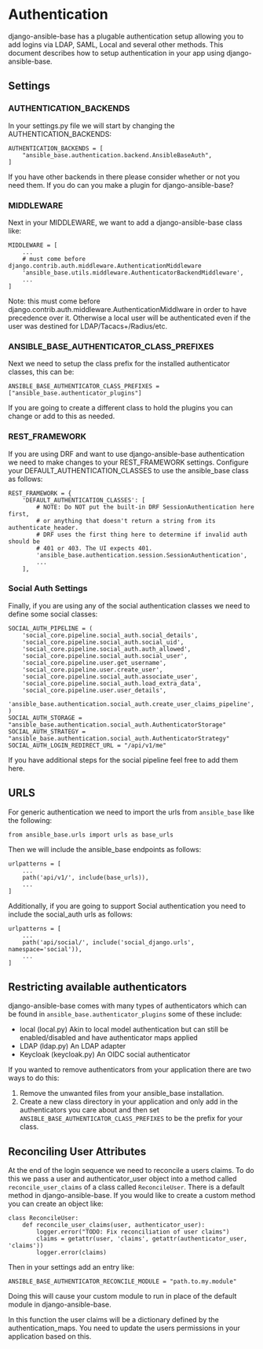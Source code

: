 # Authentication

django-ansible-base has a plugable authentication setup allowing you to add logins via LDAP, SAML, Local and several other methods. This document describes how to setup authentication in your app using django-ansible-base.


## Settings

### AUTHENTICATION_BACKENDS
In your settings.py file we will start by changing the AUTHENTICATION_BACKENDS:
```
AUTHENTICATION_BACKENDS = [
    "ansible_base.authentication.backend.AnsibleBaseAuth",
]
```

If you have other backends in there please consider whether or not you need them. If you do can you make a plugin for django-ansible-base?

### MIDDLEWARE
Next in your MIDDLEWARE, we want to add a django-ansible-base class like:
```
MIDDLEWARE = [
    ...
    # must come before django.contrib.auth.middleware.AuthenticationMiddleware
    'ansible_base.utils.middleware.AuthenticatorBackendMiddleware',
    ...
]
``` 

Note: this must come before django.contrib.auth.middleware.AuthenticationMiddlware in order to have precedence over it. Otherwise a local user will be authenticated even if the user was destined for LDAP/Tacacs+/Radius/etc. 


### ANSIBLE_BASE_AUTHENTICATOR_CLASS_PREFIXES
Next we need to setup the class prefix for the installed authenticator classes, this can be:
```
ANSIBLE_BASE_AUTHENTICATOR_CLASS_PREFIXES = ["ansible_base.authenticator_plugins"]
```

If you are going to create a different class to hold the plugins you can change or add to this as needed.

### REST_FRAMEWORK

If you are using DRF and want to use django-ansible-base authentication we need to make changes to your REST_FRAMEWORK settings. Configure your DEFAULT_AUTHENTICATION_CLASSES to use the ansible_base class as follows:
```
REST_FRAMEWORK = {
    'DEFAULT_AUTHENTICATION_CLASSES': [
        # NOTE: Do NOT put the built-in DRF SessionAuthentication here first,
        # or anything that doesn't return a string from its authenticate_header.
        # DRF uses the first thing here to determine if invalid auth should be
        # 401 or 403. The UI expects 401.
        'ansible_base.authentication.session.SessionAuthentication',
        ...
    ],
```


### Social Auth Settings
Finally, if you are using any of the social authentication classes we need to define some social classes:
```
SOCIAL_AUTH_PIPELINE = (
    'social_core.pipeline.social_auth.social_details',
    'social_core.pipeline.social_auth.social_uid',
    'social_core.pipeline.social_auth.auth_allowed',
    'social_core.pipeline.social_auth.social_user',
    'social_core.pipeline.user.get_username',
    'social_core.pipeline.user.create_user',
    'social_core.pipeline.social_auth.associate_user',
    'social_core.pipeline.social_auth.load_extra_data',
    'social_core.pipeline.user.user_details',
    'ansible_base.authentication.social_auth.create_user_claims_pipeline',
)
SOCIAL_AUTH_STORAGE = "ansible_base.authentication.social_auth.AuthenticatorStorage"
SOCIAL_AUTH_STRATEGY = "ansible_base.authentication.social_auth.AuthenticatorStrategy"
SOCIAL_AUTH_LOGIN_REDIRECT_URL = "/api/v1/me"
```

If you have additional steps for the social pipeline feel free to add them here.


## URLS

For generic authentication we need to import the urls from `ansible_base` like the following:
```
from ansible_base.urls import urls as base_urls
```

Then we will include the ansible_base endpoints as follows:
```
urlpatterns = [
    ...
    path('api/v1/', include(base_urls)),
    ...
]
```

Additionally, if you are going to support Social authentication you need to include the social_auth urls as follows:
```
urlpatterns = [
    ...
    path('api/social/', include('social_django.urls', namespace='social')),
    ...
]
```

## Restricting available authenticators

django-ansible-base comes with many types of authenticators which can be found in `ansible_base.authenticator_plugins` some of these include:
  * local (local.py) Akin to local model authentication but can still be enabled/disabled and have authenticator maps applied
  * LDAP (ldap.py) An LDAP adapter
  * Keycloak (keycloak.py) An OIDC social authenticator

If you wanted to remove authenticators from your application there are two ways to do this:
1. Remove the unwanted files from your ansible_base installation.
2. Create a new class directory in your application and only add in the authenticators you care about and then set `ANSIBLE_BASE_AUTHENTICATOR_CLASS_PREFIXES` to be the prefix for your class.



## Reconciling User Attributes

At the end of the login sequence we need to reconcile a users claims. To do this we pass a user and authenticator_user object into a method called `reconcile_user_claims` of a class called `ReconcileUser`. There is a default method in django-ansible-base. If you would like to create a custom method you can create an object like:
```
class ReconcileUser:
    def reconcile_user_claims(user, authenticator_user):
        logger.error("TODO: Fix reconciliation of user claims")
        claims = getattr(user, 'claims', getattr(authenticator_user, 'claims'))
        logger.error(claims)
```

Then in your settings add an entry like:
```
ANSIBLE_BASE_AUTHENTICATOR_RECONCILE_MODULE = "path.to.my.module"
```

Doing this will cause your custom module to run in place of the default module in django-ansible-base.

In this function the user claims will be a dictionary defined by the authentication_maps. You need to update the users permissions in your application based on this.
